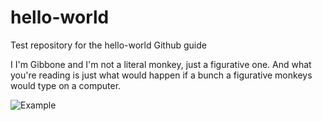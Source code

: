 # hello-world
Test repository for the hello-world Github guide

I I'm Gibbone and I'm not a literal monkey, just a figurative one. And what you're reading is just what would happen if a bunch a figurative monkeys would type on a computer. 

![Example](http://i.imgur.com/ZBpR0Sc.gif)

